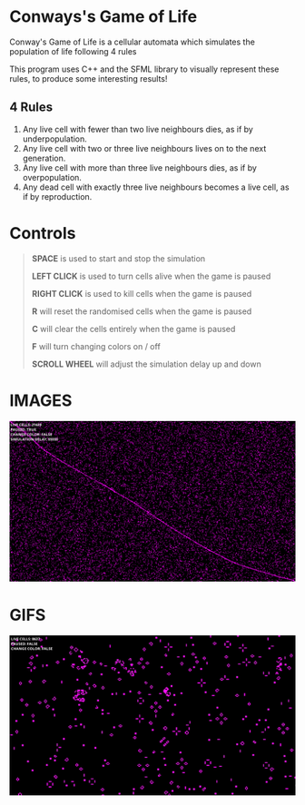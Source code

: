 # Conways's Game of Life
Conway's Game of Life is a cellular automata which simulates the population of life following 4 rules

This program uses C++ and the SFML library to visually represent these rules, to produce some interesting results!


## 4 Rules
1.  Any live cell with fewer than two live neighbours dies, as if by underpopulation.
2.  Any live cell with two or three live neighbours lives on to the next generation.
3.  Any live cell with more than three live neighbours dies, as if by overpopulation.
4.  Any dead cell with exactly three live neighbours becomes a live cell, as if by reproduction.

# Controls

> **SPACE** is used to start and stop the simulation
>
> **LEFT CLICK** is used to turn cells alive when the game is paused
>
> **RIGHT CLICK** is used to kill cells when the game is paused
>
> **R** will reset the randomised cells when the game is paused
> 
> **C** will clear the cells entirely when the game is paused
>
> **F** will turn changing colors on / off
>
> **SCROLL WHEEL** will adjust the simulation delay up and down

# IMAGES

![STILL IMAGE](img/GOL.png)

# GIFS
![GIF](img/gifs/GOLGIF.gif)
